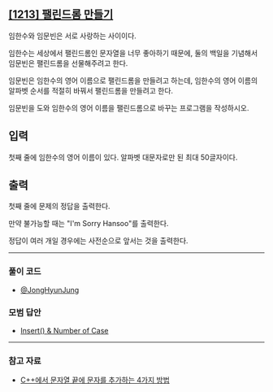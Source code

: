 ## [[1213] 팰린드롬 만들기](https://www.acmicpc.net/problem/1213)
임한수와 임문빈은 서로 사랑하는 사이이다.

임한수는 세상에서 팰린드롬인 문자열을 너무 좋아하기 때문에, 둘의 백일을 기념해서 임문빈은 팰린드롬을 선물해주려고 한다.

임문빈은 임한수의 영어 이름으로 팰린드롬을 만들려고 하는데, 임한수의 영어 이름의 알파벳 순서를 적절히 바꿔서 팰린드롬을 만들려고 한다.

임문빈을 도와 임한수의 영어 이름을 팰린드롬으로 바꾸는 프로그램을 작성하시오.

## 입력
첫째 줄에 임한수의 영어 이름이 있다. 알파벳 대문자로만 된 최대 50글자이다.

## 출력
첫째 줄에 문제의 정답을 출력한다. 

만약 불가능할 때는 "I'm Sorry Hansoo"를 출력한다. 

정답이 여러 개일 경우에는 사전순으로 앞서는 것을 출력한다.

***

### 풀이 코드

- [@JongHyunJung](https://github.com/almond0115/Algorithm-CodingTest/blob/main/BackJoon/문자열%2C누적합%2C구현/1213/jjh.cpp)

### 모범 답안

- [Insert() & Number of Case](https://github.com/almond0115/Algorithm-CodingTest/blob/main/BackJoon/문자열%2C누적합%2C구현/1213/solution_1.cpp)

***

### 참고 자료

* [C++에서 문자열 끝에 문자를 추가하는 4가지 방법](https://almond0115.tistory.com/entry/C에서-문자열-끝에-문자를-추가하는-4가지-방법)